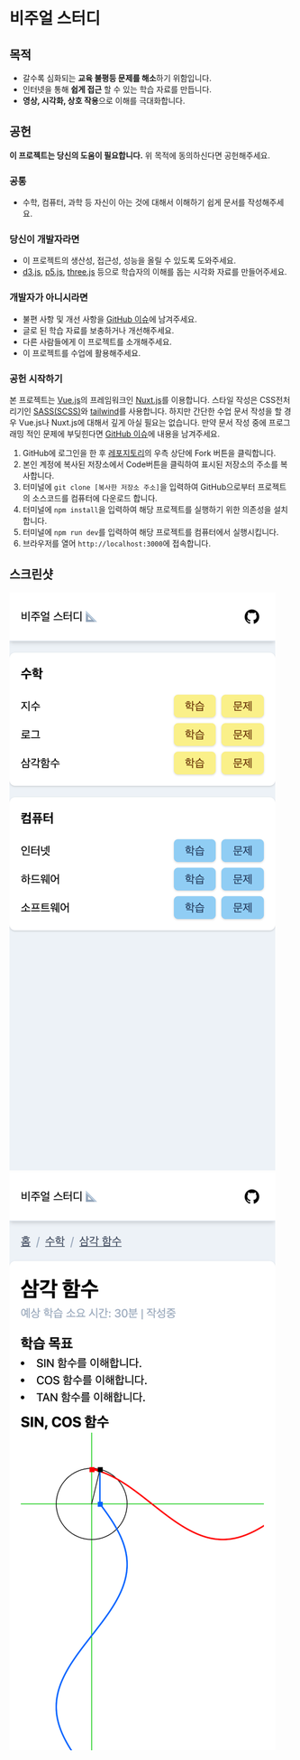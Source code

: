 # 비주얼 스터디
## 목적
- 갈수록 심화되는 **교육 불평등 문제를 해소**하기 위함입니다.
- 인터넷을 통해 **쉽게 접근** 할 수 있는 학습 자료를 만듭니다.
- **영상, 시각화, 상호 작용**으로 이해를 극대화합니다.

## 공헌
**이 프로젝트는 당신의 도움이 필요합니다.**
위 목적에 동의하신다면 공헌해주세요.
### 공통
- 수학, 컴퓨터, 과학 등 자신이 아는 것에 대해서 이해하기 쉽게 문서를 작성해주세요.

### 당신이 개발자라면
- 이 프로젝트의 생산성, 접근성, 성능을 올릴 수 있도록 도와주세요.
- [d3.js](https://d3js.org/), [p5.js](https://p5js.org/), [three.js](https://threejs.org/) 등으로 학습자의 이해를 돕는 시각화 자료를 만들어주세요.

### 개발자가 아니시라면
- 불편 사항 및 개선 사항을 [GitHub 이슈](https://github.com/DawitJung/visual-study/issues)에 남겨주세요.
- 글로 된 학습 자료를 보충하거나 개선해주세요.
- 다른 사람들에게 이 프로젝트를 소개해주세요.
- 이 프로젝트를 수업에 활용해주세요.

### 공헌 시작하기
본 프로젝트는 [Vue.js](https://kr.vuejs.org/v2/guide/index.html)의 프레임워크인 [Nuxt.js](https://nuxtjs.org/)를 이용합니다.
스타일 작성은 CSS전처리기인 [SASS(SCSS)](https://sass-lang.com/)와 [tailwind](https://tailwindcss.com/)를 사용합니다.
하지만 간단한 수업 문서 작성을 할 경우 Vue.js나 Nuxt.js에 대해서 깊게 아실 필요는 없습니다.
만약 문서 작성 중에 프로그래밍 적인 문제에 부딪힌다면 [GitHub 이슈](https://github.com/DawitJung/visual-study/issues)에 내용을 남겨주세요.
1. GitHub에 로그인을 한 후 [레포지토리](https://github.com/DawitJung/visual-study)의 우측 상단에 Fork 버튼을 클릭합니다.
2. 본인 계정에 복사된 저장소에서 Code버튼을 클릭하여 표시된 저장소의 주소를 복사합니다.
3. 터미널에 `git clone [복사한 저장소 주소]`을 입력하여 GitHub으로부터 프로젝트의 소스코드를 컴퓨터에 다운로드 합니다.
4. 터미널에 `npm install`을 입력하여 해당 프로젝트를 실행하기 위한 의존성을 설치합니다.
5. 터미널에 `npm run dev`를 입력하여 해당 프로젝트를 컴퓨터에서 실행시킵니다.
6. 브라우저를 열어 `http://localhost:3000`에 접속합니다.

## 스크린샷
![비주얼 스터디 홈](/screenshots/home.png?raw=true)
![비주얼 스터디 클래스](/screenshots/class.png?raw=true)